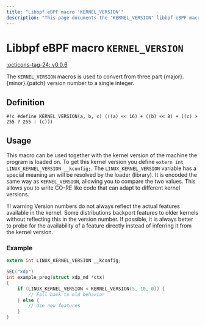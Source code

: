 ```yaml
---
title: "Libbpf eBPF macro 'KERNEL_VERSION'"
description: "This page documents the 'KERNEL_VERSION' libbpf eBPF macro, including its definition, usage, and examples."
---
```

# Libbpf eBPF macro `KERNEL_VERSION`

[:octicons-tag-24: v0.0.6](https://github.com/libbpf/libbpf/releases/tag/v0.0.6)

The `KERNEL_VERSION` macros is used to convert from three part {major}.{minor}.{patch} version number to a single integer.

## Definition

`#!c #define KERNEL_VERSION(a, b, c) (((a) << 16) + ((b) << 8) + ((c) > 255 ? 255 : (c)))`

## Usage

This macro can be used together with the kernel version of the machine the program is loaded on. To get this kernel version you define `extern int LINUX_KERNEL_VERSION __kconfig;`. The `LINUX_KERNEL_VERSION` variable has a special meaning an will be resolved by the loader (library). It is encoded the same way as `KERNEL_VERSION`, allowing you to compare the two values. This allows you to write CO-RE like code that can adapt to different kernel versions.

!!! warning
    Version numbers do not always reflect the actual features available in the kernel. Some distributions backport features to older kernels without reflecting this in the version number. If possible, it is always better to probe for the availability of a feature directly instead of inferring it from the kernel version.

### Example

```c hl_lines="6"
extern int LINUX_KERNEL_VERSION __kconfig;

SEC("xdp")
int example_prog(struct xdp_md *ctx)
{
    if (LINUX_KERNEL_VERSION < KERNEL_VERSION(5, 10, 0)) {
        // Fall back to old behavior
    } else {
        // Use new features
    }
}
```
